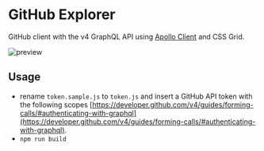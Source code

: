 # GitHub Explorer

GitHub client with the v4 GraphQL API using [Apollo Client](https://www.apollographql.com/client/) and CSS Grid.

![preview](https://user-images.githubusercontent.com/2513462/36777146-7c7e9fac-1cbc-11e8-8229-6ecedf73c7c7.gif)

## Usage

* rename `token.sample.js` to `token.js` and insert a GitHub API token with the following scopes [https://developer.github.com/v4/guides/forming-calls/#authenticating-with-graphql](https://developer.github.com/v4/guides/forming-calls/#authenticating-with-graphql).
* `npm run build`
